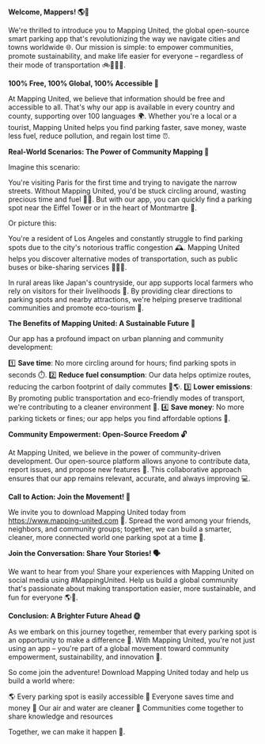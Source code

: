 **Welcome, Mappers! 🌎🚗**

We're thrilled to introduce you to Mapping United, the global open-source smart parking app that's revolutionizing the way we navigate cities and towns worldwide 🌐. Our mission is simple: to empower communities, promote sustainability, and make life easier for everyone – regardless of their mode of transportation 🚲🚌🚂🛴️.

**100% Free, 100% Global, 100% Accessible 🎉**

At Mapping United, we believe that information should be free and accessible to all. That's why our app is available in every country and county, supporting over 100 languages 🌍. Whether you're a local or a tourist, Mapping United helps you find parking faster, save money, waste less fuel, reduce pollution, and regain lost time ⏰.

**Real-World Scenarios: The Power of Community Mapping 👥**

Imagine this scenario:

You're visiting Paris for the first time and trying to navigate the narrow streets. Without Mapping United, you'd be stuck circling around, wasting precious time and fuel 💸🚗. But with our app, you can quickly find a parking spot near the Eiffel Tower or in the heart of Montmartre 🌆.

Or picture this:

You're a resident of Los Angeles and constantly struggle to find parking spots due to the city's notorious traffic congestion 🕰️. Mapping United helps you discover alternative modes of transportation, such as public buses or bike-sharing services 🚌🚴‍♀️.

In rural areas like Japan's countryside, our app supports local farmers who rely on visitors for their livelihoods 🌾. By providing clear directions to parking spots and nearby attractions, we're helping preserve traditional communities and promote eco-tourism 🌟.

**The Benefits of Mapping United: A Sustainable Future 🌿**

Our app has a profound impact on urban planning and community development:

1️⃣ **Save time**: No more circling around for hours; find parking spots in seconds ⏱️.
2️⃣ **Reduce fuel consumption**: Our data helps optimize routes, reducing the carbon footprint of daily commutes 🚗🌎.
3️⃣ **Lower emissions**: By promoting public transportation and eco-friendly modes of transport, we're contributing to a cleaner environment 🌟.
4️⃣ **Save money**: No more parking tickets or fines; our app helps you find affordable options 💸.

**Community Empowerment: Open-Source Freedom 🔓**

At Mapping United, we believe in the power of community-driven development. Our open-source platform allows anyone to contribute data, report issues, and propose new features 🤝. This collaborative approach ensures that our app remains relevant, accurate, and always improving 💻.

**Call to Action: Join the Movement! 🎉**

We invite you to download Mapping United today from https://www.mapping-united.com 📱. Spread the word among your friends, neighbors, and community groups; together, we can build a smarter, cleaner, more connected world one parking spot at a time 💪.

**Join the Conversation: Share Your Stories! 🗣️**

We want to hear from you! Share your experiences with Mapping United on social media using #MappingUnited. Help us build a global community that's passionate about making transportation easier, more sustainable, and fun for everyone 🌎🚀.

**Conclusion: A Brighter Future Ahead 🌞**

As we embark on this journey together, remember that every parking spot is an opportunity to make a difference 🛴️. With Mapping United, you're not just using an app – you're part of a global movement toward community empowerment, sustainability, and innovation 💖.

So come join the adventure! Download Mapping United today and help us build a world where:

🌎 Every parking spot is easily accessible
💸 Everyone saves time and money
🌟 Our air and water are cleaner
👥 Communities come together to share knowledge and resources

Together, we can make it happen 🤝.